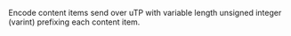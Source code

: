 Encode content items send over uTP with variable length unsigned integer (varint) prefixing each content item.
